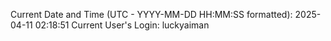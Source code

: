 Current Date and Time (UTC - YYYY-MM-DD HH:MM:SS formatted): 2025-04-11 02:18:51
Current User's Login: luckyaiman
